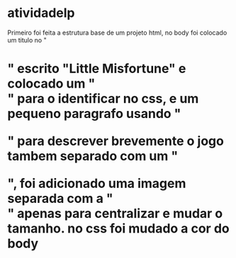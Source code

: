 # atividadelp
Primeiro foi feita a estrutura base de um projeto html, no body foi colocado um titulo no "<h1>" escrito "Little Misfortune" e colocado um "<div>" para o identificar no css, e um pequeno paragrafo usando "<p>" para descrever brevemente o jogo tambem separado com um "<div>", foi adicionado uma imagem separada com a "<div>" apenas para centralizar e mudar o tamanho.
  no css foi mudado a cor do body
